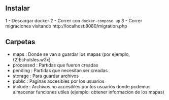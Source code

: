 ## Instalar

1 - Descargar docker
2 - Correr con `docker-compose up`
3 - Correr migraciones visitando http://localhost:8080/migration.php

## Carpetas

- maps      : Donde se van a guardar los mapas (por ejemplo, (2)EchoIsles.w3x)
- processed : Partidas que fueron creadas
- pending   : Partidas que necesitan ser creadas
- storage   : Para guardar archivos
- public    : Paginas accesibles por los usuarios
- include   : Archivos no accesibles por los usuarios donde podemos almacenar
              funciones utiles (ejemplo: obtener informacion de los mapas)

